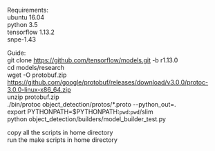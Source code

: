 Requirements:  
ubuntu 16.04  
python 3.5  
tensorflow 1.13.2  
snpe-1.43  
  
  
Guide:  
git clone https://github.com/tensorflow/models.git -b r1.13.0  
cd models/research  
wget -O protobuf.zip https://github.com/google/protobuf/releases/download/v3.0.0/protoc-3.0.0-linux-x86_64.zip  
unzip protobuf.zip  
./bin/protoc object_detection/protos/*.proto --python_out=.  
export PYTHONPATH=$PYTHONPATH:`pwd`:`pwd`/slim  
python object_detection/builders/model_builder_test.py  

copy all the scripts in home directory  
run the make scripts in home directory  

